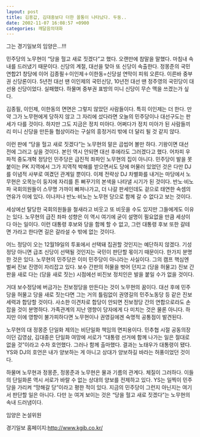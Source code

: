 ```yaml
---
layout: post
title: 김용갑, 김대중보다 더한 꼴통이 나타났다. 두둥..
date: 2002-11-07 16:08:57 +0900
categories: 깨달음의대화
---
```

그는 경기일보의 임양은...!!!
  

  

  

  

  

  
민주당의 노무현이 “당을 헐고 새로 짓겠다”고 했다. 오랜만에 참말을 말했다. 마침내 속내를 드러냈기 때문이다. 신당의 계절, 대선을 맞아 또 신당이 속출한다. 정몽준의 국민연합21 창당에 이어 김종필＋이인제＋이한동=신당설 연막이 피워 오른다. 이른바 중부권 신당론이다. 5년전 대선 땐 이인제의 국민신당, 10년전 대선 땐 정주영의 국민당이 대선용 신당이었다. 실패했다. 하물며 중부권 표방의 미니 신당이 무슨 맥을 쓰겠는가 싶다.
  

  
김종필, 이인제, 이한동의 면면은 그렇지 않았던 사람들이다. 특히 이인제는 더 한다. 만약 그가 노무현에게 당하지 않고 그 자리에 섰다라면 오늘의 민주당이나 대선구도는 판세가 다를 것이다. 하지만 그도 지금은 정치 미아다. 어쩌다가 정치 미아가 된 사람들끼리 미니 신당을 만든들 협상이라는 구실의 흥정거리 밖에 더 달리 될 것 같지 않다.
  

  
이런 판에 “당을 헐고 새로 짓겠다”는 노무현의 말은 곱씹어 볼만 하다. 기왕이면 대선 전에 그러고 싶을 것이다. 본인 역시 안되면 대선 후에라도 그러겠다고 했다. 어차피 우파적 중도개혁 정당인 민주당은 급진적 좌파인 노무현의 집이 아니다. 민주당이 발을 못붙이는 PK 지역에서 그가 지역적 박해를 받으면서도 당에 머물러 있었던 것은 다만 DJ를 이념적 사부로 여겼던 관계일 뿐이다. 이제 전략상 DJ 차별화를 내거는 마당에서 노무현은 오목눈이 둥지에 자리를 튼 뻐꾸기의 본색을 나타낼 시기가 된 것이다. 반노·비노파 국회의원들이 스무명 가까이 빠져나가고, 더 나갈 판세인데도 겉으로 태연한 속셈의 연유가 이에 있다. 이나저나 반노·비노는 노무현 당으로 함께 갈 수 없다고 보는 것이다.
  

  
세상에선 탈당한 국회의원들을 철새라고 비웃고 또 비웃을 수도 있지만 그들에게도 이유는 있다. 노무현의 급진 좌파 성향은 이 역시 여기에 굳이 설명이 필요없을 만큼 세상이 다 아는 일이다. 이런 대통령 후보와 당을 함께 할 수 없고, 그런 대통령 후보 또한 갈테면 가라고 한다면 길은 갈라설 수 밖에 없는 것이다.
  

  
어느 정당이 오는 12월19일의 투표에서 선택돼 집권할 것인지는 예단하지 않겠다. 기성 정당 아니면 급조 신당이 선택될 것인지는 국민이 판단할 몫이기 때문이다. 한가지 분명한 것은 있다. 노무현의 민주당은 이미 민주당이 아니라는 사실이다. 그의 캠프 핵심엔 벌써 진보 진영이 자리잡고 있다. 보수 간판의 허물을 벗어 던지고 (당을 허물고) 진보 간판을 새로 다는 (당을 새로 짓는) 시점에선 비진보 정치인은 발을 붙일 수가 없을 것이다.
  

  
거대 보수정당에 버금가는 진보정당을 만든다는 것이 노무현의 꿈이다. 대선 후에 민주당을 허물고 당을 새로 짓는다면 그는 거의 틀림없이 권영길의 민주노동당 등 같은 진보 세력과 합당할 것이다. 사소한 이견차로 합당이 안되면 진보정당 간의 연합으로라도 손 잡을 것이 분명하다. 가족관계의 지난 영향이 당자에게 다 미치는 것은 물론 아니다. 하지만 이에 영향이 불가피하다면 노무현이나 권영길에겐 숙명적 공통점이 발견된다.
  

  
노무현의 대 정몽준 단일화 제의는 비단일화 책임의 면피용이다. 민추협 시절 공동의장이던 김영삼, 김대중은 단일화 여망에 서로가 “대통령 선거에 함께 나가는 일은 절대로 없을 것”이라고 수차 호언했다. 그러나 함께 출마했다. 결과는 노태우가 대통령이 됐다. YS와 DJ의 호언은 내가 양보하는 게 아니고 상대가 양보하길 바라는 허풍이었던 것이다.
  

  

  
하물며 노무현과 정몽준, 정몽준과 노무현은 물과 기름의 관계다. 체질이 그러하다. 이들의 단일화론 역시 서로가 바랄 수 없는 상대의 양보를 전제하고 있다. YS는 일찍이 민주당을 가리켜 “망해갈 당”이라고 평한 적이 있다. 지금의 민주당이 그런지 아닌지는 여기서 판단할 일은 아니다. 다만 눈 여겨 보이는 것은 “당을 헐고 새로 짓겠다”는 노무현의 속내 드러냄이다.
  

  
임양은 논설위원
  

  

  

  
경기일보 홈페이지:http://www.kgib.co.kr/